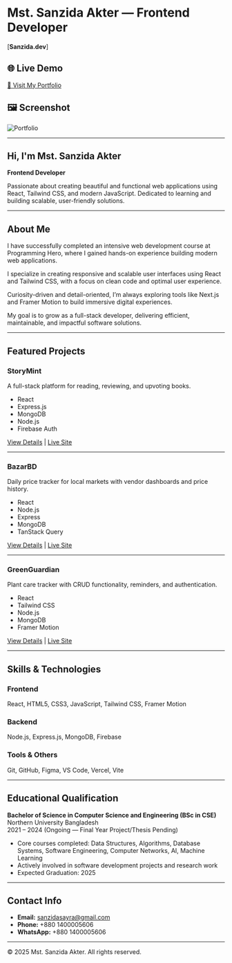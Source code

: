 # Mst. Sanzida Akter — Frontend Developer

[**Sanzida.dev**]
## 🌐 Live Demo  
[🔗 Visit My Portfolio](https://portfolio-zeta-one-81.vercel.app/)

## 🖼 Screenshot
![Portfolio](https://i.ibb.co.com/WNbDFG9k/Screenshot-2025-08-13-064127.png)

---

## Hi, I'm Mst. Sanzida Akter  
**Frontend Developer**

Passionate about creating beautiful and functional web applications using React, Tailwind CSS, and modern JavaScript. Dedicated to learning and building scalable, user-friendly solutions.

---

## About Me

I have successfully completed an intensive web development course at Programming Hero, where I gained hands-on experience building modern web applications.

I specialize in creating responsive and scalable user interfaces using React and Tailwind CSS, with a focus on clean code and optimal user experience.

Curiosity-driven and detail-oriented, I’m always exploring tools like Next.js and Framer Motion to build immersive digital experiences.

My goal is to grow as a full-stack developer, delivering efficient, maintainable, and impactful software solutions.

---

## Featured Projects

### StoryMint  
A full-stack platform for reading, reviewing, and upvoting books.

- React  
- Express.js  
- MongoDB  
- Node.js  
- Firebase Auth  

[View Details](#) | [Live Site](#)

---

### BazarBD  
Daily price tracker for local markets with vendor dashboards and price history.

- React  
- Node.js  
- Express  
- MongoDB  
- TanStack Query  

[View Details](#) | [Live Site](#)

---

### GreenGuardian  
Plant care tracker with CRUD functionality, reminders, and authentication.

- React  
- Tailwind CSS  
- Node.js  
- MongoDB  
- Framer Motion  

[View Details](#) | [Live Site](#)

---

## Skills & Technologies

### Frontend  
React, HTML5, CSS3, JavaScript, Tailwind CSS, Framer Motion

### Backend  
Node.js, Express.js, MongoDB, Firebase

### Tools & Others  
Git, GitHub, Figma, VS Code, Vercel, Vite

---

## Educational Qualification

**Bachelor of Science in Computer Science and Engineering (BSc in CSE)**  
Northern University Bangladesh  
2021 – 2024 (Ongoing — Final Year Project/Thesis Pending)

- Core courses completed: Data Structures, Algorithms, Database Systems, Software Engineering, Computer Networks, AI, Machine Learning  
- Actively involved in software development projects and research work  
- Expected Graduation: 2025

---

## Contact Info

- **Email:** sanzidasayra@gmail.com  
- **Phone:** +880 1400005606  
- **WhatsApp:** +880 1400005606  

---

© 2025 Mst. Sanzida Akter. All rights reserved.
